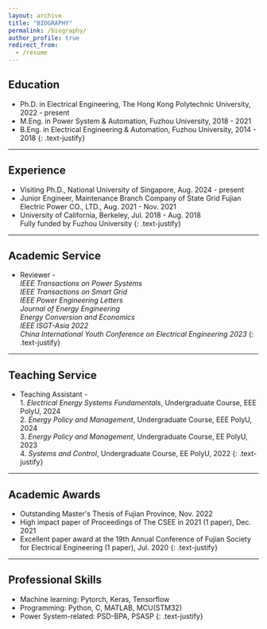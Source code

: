 ```yaml
---
layout: archive
title: "BIOGRAPHY"
permalink: /biography/
author_profile: true
redirect_from:
  - /resume
---
```


## Education

* Ph.D. in Electrical Engineering, The Hong Kong Polytechnic University, 2022 - present
* M.Eng. in Power System & Automation, Fuzhou University, 2018 - 2021
* B.Eng. in Electrical Engineering & Automation, Fuzhou University, 2014 - 2018
{: .text-justify}

---

## Experience

* Visiting Ph.D., National University of Singapore, Aug. 2024 - present
* Junior Engineer, Maintenance Branch Company of State Grid Fujian Electric Power CO., LTD., Aug. 2021 - Nov. 2021
* University of California, Berkeley, Jul. 2018 - Aug. 2018
<br>Fully funded by Fuzhou University
{: .text-justify}

---

## Academic Service

* Reviewer -
<br>*IEEE Transactions on Power Systems*
<br>*IEEE Transactions on Smart Grid*
<br>*IEEE Power Engineering Letters*
<br>*Journal of Energy Engineering*
<br>*Energy Conversion and Economics*
<br>*IEEE ISGT-Asia 2022*
<br>*China International Youth Conference on Electrical Engineering 2023*
{: .text-justify}

---

## Teaching Service

* Teaching Assistant -
<br>1. *Electrical Energy Systems Fundamentals*, Undergraduate Course, EEE PolyU, 2024
<br>2. *Energy Policy and Management*, Undergraduate Course, EEE PolyU, 2024
<br>3. *Energy Policy and Management*, Undergraduate Course, EE PolyU, 2023
<br>4. *Systems and Control*, Undergraduate Course, EE PolyU, 2022
{: .text-justify}

---

## Academic Awards

* Outstanding Master's Thesis of Fujian Province, Nov. 2022
* High impact paper of Proceedings of The CSEE in 2021 (1 paper), Dec. 2021
* Excellent paper award at the 19th Annual Conference of Fujian Society for Electrical Engineering (1 paper), Jul. 2020
{: .text-justify}


---

## Professional Skills

* Machine learning: Pytorch, Keras, Tensorflow
* Programming: Python, C, MATLAB, MCU(STM32)
* Power System-related: PSD-BPA, PSASP
{: .text-justify}